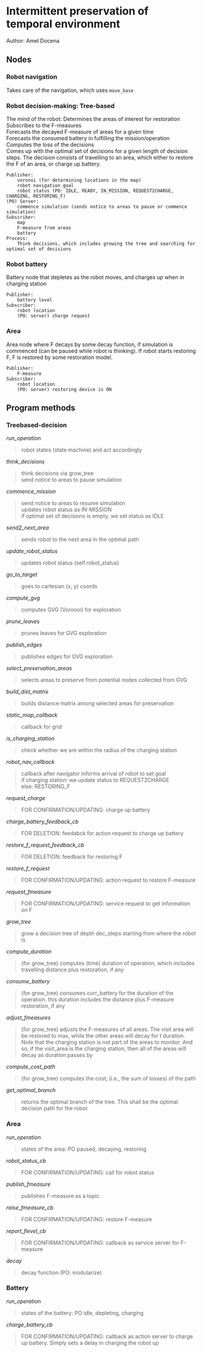 # Intermittent preservation of temporal environment
Author: Amel Docena

## Nodes
### Robot navigation
Takes care of the navigation, which uses <code>move_base</code>

### Robot decision-making: Tree-based
The mind of the robot:
Determines the areas of interest for restoration  
Subscribes to the F-measures  
Forecasts the decayed F-measure of areas for a given time  
Forecasts the consumed battery in fulfilling the mission/operation  
Computes the loss of the decisions  
Comes up with the optimal set of decisions for a given length of decision steps. The decision consists of travelling to an area, 
which either to restore the F of an area, or charge up battery.

    Publisher:
        voronoi (for determining locations in the map)
        robot navigation goal  
        robot status (PO: IDLE, READY, IN_MISSION, REQUEST2CHARGE, CHARGING, RESTORING_F)
    (PO) Server:
        commence simulation (sends notice to areas to pause or commence simulation)
    Subscriber:
        map
        F-measure from areas
        battery
    Process:
        Think decisions, which includes growing the tree and searching for optimal set of decisions

### Robot battery
Battery node that depletes as the robot moves, and charges up when in charging station

    Publisher: 
        battery level
    Subscriber: 
        robot location
        (PO: server) charge request

### Area
Area node where F decays by some decay function, if simulation is commenced (can be paused while robot is thinking).
If robot starts restoring F, F is restored by some restoration model.

    Publisher:
        F-measure
    Subscriber:
        robot location
        (PO: server) restoring device is ON

## Program methods
### Treebased-decision
*run_operation*
  > robot states (state machine) and act accordingly

*think_decisions*
  > think decisions via grow_tree  
  > send notice to areas to pause simulation

*commence_mission*  
  > send notice to areas to resume simulation  
  > updates robot status as IN-MISSION  
  > if optimal set of decisions is empty, we set status as IDLE  

*send2_next_area*  
  > sends robot to the next area in the optimal path  

*update_robot_status*  
  > updates robot status (self.robot_status)  

*go_to_target*  
  > goes to cartesian (x, y) coords

*compute_gvg*  
  > computes GVG (Voronoi) for exploration

*prune_leaves*  
  > prunes leaves for GVG exploration  

*publish_edges*  
  > publishes edges for GVG exploration  

*select_preservation_areas*  
  > selects areas to preserve from potential nodes collected from GVG

*build_dist_matrix*  
  > builds distance matrix among selected areas for preservation

*static_map_callback*  
  > callback for grid  

*is_charging_station*
  > check whether we are within the radius of the charging station

*robot_nav_callback*  
  > callback after navigator informs arrival of robot to set goal  
  > if charging station: we update status to REQUEST2CHARGE  
  > else: RESTORING_F

*request_charge*  
  > FOR CONFIRMATION/UPDATING: charge up battery

*charge_battery_feedback_cb*  
  > FOR DELETION: feedabck for action request to charge up battery  

*restore_f_request_feedback_cb*  
  > FOR DELETION: feedback for restoring F  

*restore_f_request*  
  > FOR CONFIRMATION/UPDATING: action request to restore F-measure  

*request_fmeasure*  
  > FOR CONFIRMATION/UPDATING: service request to get information on F  

*grow_tree*  
  > grow a decision tree of depth dec_steps starting from where the robot is

*compute_duration*  
  > (for grow_tree) computes (time) duration of operation, which includes travelling distance plus restoration, if any

*consume_battery*  
  > (for grow_tree) consumes curr_battery for the duration of the operation. 
  this duration includes the distance plus F-measure restoration, if any

*adjust_fmeasures*  
  > (for grow_tree) adjusts the F-measures of all areas. The visit area will be restored to max, while the other areas will decay for
        t duration. Note that the charging station is not part of the areas to monitor. And so, if the visit_area is the
        charging station, then all of the areas will decay as duration passes by

*compute_cost_path*  
  > (for grow_tree) computes the cost, (i.e., the sum of losses) of the path  

*get_optimal_branch*  
  > returns the optimal branch of the tree. This shall be the optimal decision path for the robot

### Area
*run_operation*  
  > states of the area: PO paused, decaying, restoring

*robot_status_cb*  
  > FOR CONFIRMATION/UPDATING: call for robot status

*publish_fmeasure*  
  > publishes F-measure as a topic

*raise_fmeasure_cb*  
  > FOR CONFIRMATION/UPDATING: restore F-measure

*report_flevel_cb*  
  > FOR CONFIRMATION/UPDATING: callback as service server for F-measure

*decay*  
  > decay function (PO: modularize)

### Battery
*run_operation*  
  > states of the battery: PO idle, depleting, charging

*charge_battery_cb*  
  > FOR CONFIRMATION/UPDATING: callback as action server to charge up battery. Simply sets a delay in charging the robot up
